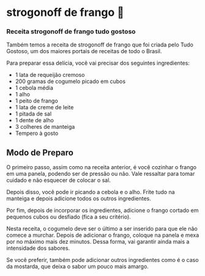 # strogonoff de frango :chicken:



### Receita strogonoff de frango tudo gostoso

Também temos a receita de strogonoff de frango que foi criada pelo Tudo Gostoso, um dos maiores portais de receitas de todo o Brasil.

Para preparar essa delícia, você vai precisar dos seguintes ingredientes:

- 1 lata de requeijão cremoso
- 200 gramas de cogumelo picado em cubos
- 1 cebola média
- 1 alho
- 1 peito de frango
- 1 lata de creme de leite
- 1 pitada de sal
- 1 dente de alho
- 3 colheres de manteiga
- Tempero à gosto

## Modo de Preparo



O primeiro passo, assim como na receita anterior, é você cozinhar o frango em uma panela, podendo ser de pressão ou não. Vale ressaltar para tomar cuidado e não esquecer de colocar o sal.

Depois disso, você pode ir picando a cebola e o alho. Frite tudo na manteiga e depois adicione todos os outros ingredientes.

Por fim, depois de incorporar os ingredientes, adicione o frango cortado em pequenos cubos ou desfiado (fica a seu critério).

Nesta receita, o cogumelo deve ser o último a ser inserido para que ele não comece a murchar. Depois de adicionar o frango, coloque na panela e mexa por no máximo mais dez minutos. Dessa forma, vai garantir ainda mais a intensidade dos sabores.

Se você preferir, também pode adicionar outros ingredientes como é o caso da mostarda, que deixa o sabor um pouco mais amargo.